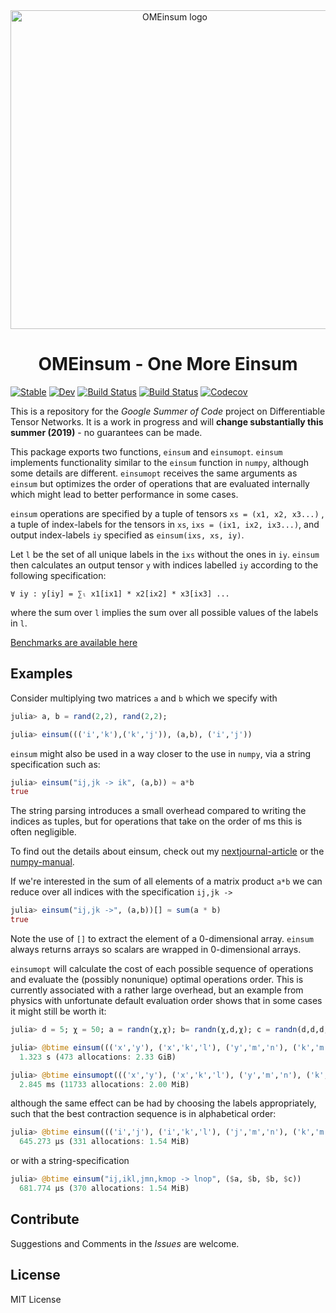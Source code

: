 <!-- # OMEinsum -->
<div align="center"> <img
src="ome-logo.png"
alt="OMEinsum logo" width="510"></img>
<h1>OMEinsum - One More Einsum</h1>
</div>

[![Stable](https://img.shields.io/badge/docs-stable-blue.svg)](https://under-Peter.github.io/OMEinsum.jl/stable)
[![Dev](https://img.shields.io/badge/docs-dev-blue.svg)](https://under-Peter.github.io/OMEinsum.jl/dev)
[![Build Status](https://travis-ci.com/under-Peter/OMEinsum.jl.svg?branch=master)](https://travis-ci.com/under-Peter/OMEinsum.jl)
[![Build Status](https://ci.appveyor.com/api/projects/status/github/under-Peter/OMEinsum.jl?svg=true)](https://ci.appveyor.com/project/under-Peter/OMEinsum-jl)
[![Codecov](https://codecov.io/gh/under-Peter/OMEinsum.jl/branch/master/graph/badge.svg)](https://codecov.io/gh/under-Peter/OMEinsum.jl)

This is a repository for the _Google Summer of Code_ project on Differentiable Tensor Networks.
It is a work in progress and will **change substantially this summer (2019)** - no guarantees can be made.

This package exports two functions, `einsum` and `einsumopt`.
`einsum` implements functionality similar to the `einsum` function in `numpy`,
although some details are different.
`einsumopt` receives the same arguments as `einsum` but optimizes the order
of operations that are evaluated internally which might lead to better performance
in some cases.

`einsum` operations are specified by a tuple of tensors `xs = (x1, x2, x3...)`
, a tuple of index-labels for the tensors in `xs`, `ixs = (ix1, ix2, ix3...)`,
and output index-labels `iy` specified as `einsum(ixs, xs, iy)`.

Let `l` be the set of all unique labels in the `ixs` without the ones in `iy`.
`einsum` then calculates an output tensor `y` with indices labelled `iy` according
to the following specification:
```
∀ iy : y[iy] = ∑ₗ x1[ix1] * x2[ix2] * x3[ix3] ...
```
where the sum over `l` implies the sum over all possible values of the labels in `l`.



[Benchmarks are available here](https://github.com/under-Peter/OMEinsum-Benchmarks)

## Examples
Consider multiplying two matrices `a` and `b` which we specify with
```julia
julia> a, b = rand(2,2), rand(2,2);

julia> einsum((('i','k'),('k','j')), (a,b), ('i','j'))
```

`einsum` might also be used in a way closer to the use in `numpy`, via a string specification
such as:
```julia
julia> einsum("ij,jk -> ik", (a,b)) ≈ a*b
true
```

The string parsing introduces a small overhead compared to writing the indices as tuples, but for operations that take on the order of ms this is often negligible.

To find out the details about einsum, check out my [nextjournal-article](https://nextjournal.com/under-Peter/julia-summer-of-einsum) or the [numpy-manual](https://docs.scipy.org/doc/numpy/reference/generated/numpy.einsum.html).

If we're interested in the sum of all elements of a matrix product `a*b`
we can reduce over all indices with the specification `ij,jk -> `
```julia
julia> einsum("ij,jk ->", (a,b))[] ≈ sum(a * b)
true
```

Note the use of `[]` to extract the element of a 0-dimensional array.
`einsum` always returns arrays so scalars are wrapped in 0-dimensional arrays.

`einsumopt` will calculate the cost of each possible sequence of operations and evaluate
the (possibly nonunique) optimal operations order.
This is currently associated with a rather large overhead,
but an example from physics with unfortunate default evaluation order shows that in some
cases it might still be worth it:
```julia
julia> d = 5; χ = 50; a = randn(χ,χ); b= randn(χ,d,χ); c = randn(d,d,d,d);

julia> @btime einsum((('x','y'), ('x','k','l'), ('y','m','n'), ('k','m','o','p')), ($a, $b, $b, $c), ('l','n','o','p'));
  1.323 s (473 allocations: 2.33 GiB)

julia> @btime einsumopt((('x','y'), ('x','k','l'), ('y','m','n'), ('k','m','o','p')), ($a, $b, $b, $c), ('l','n','o','p'));
  2.845 ms (11733 allocations: 2.00 MiB)

```
although the same effect can be had by choosing the labels appropriately, such that
the best contraction sequence is in alphabetical order:
```julia
julia> @btime einsum((('i','j'), ('i','k','l'), ('j','m','n'), ('k','m','o','p')), ($a, $b, $b, $c), ('l','n','o','p'));
  645.273 μs (331 allocations: 1.54 MiB)
```
or with a string-specification
```julia
julia> @btime einsum("ij,ikl,jmn,kmop -> lnop", ($a, $b, $b, $c))
  681.774 μs (370 allocations: 1.54 MiB)
```


## Contribute

Suggestions and Comments in the _Issues_ are welcome.

## License
MIT License
